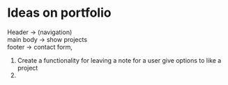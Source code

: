 # Ideas on portfolio

 Header -> (navigation) <br>
 main body -> show projects <br>
 footer -> contact form,  

1. Create a functionality for leaving a note for a user give options to like a project
2.  
